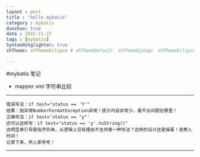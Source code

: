 ```yaml
---
layout : post
title : "hello mybatis"
category : mybatis
duoshuo: true
date : 2015-11-27
tags : [mybatis]
SyntaxHihglighter: true
shTheme: shThemeEclipse # shThemeDefault  shThemeDjango  shThemeEclipse  shThemeEmacs  shThemeFadeToGrey  shThemeMidnight  shThemeRDark

---
```

#mybatis 笔记

+   mapper xml 字符串比较

---

	错误写法：if test="status == 'Y'"  
	结果：抛异常NumberFormatException异常！提示内容非常少，看不出问题在哪里！  
	正确写法：if test='status == "y"'  
	还可以这样写：if test="status == 'y'.toString()"  
	这明显单引号是指字符串，从逻辑上没有理由不支持第一种写法？这样的设计这是操蛋！浪费人时间！
	记录下来，供人家参考！

---


